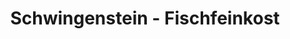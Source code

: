 ---
title: "Schwingenstein - Fischfeinkost"
url: /augsburg/schwingenstein-fischfeinkost/
shop: Fisch
---